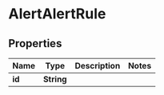 

# AlertAlertRule


## Properties

Name | Type | Description | Notes
------------ | ------------- | ------------- | -------------
**id** | **String** |  | 



